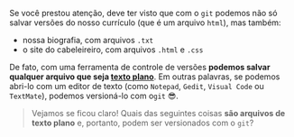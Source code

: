 Se você prestou atenção, deve ter visto que com o `git` podemos não só salvar versões do nosso currículo (que é um arquivo `html`), mas também:

* nossa biografia, com arquivos `.txt`
* o site do cabeleireiro, com arquivos `.html` e `.css`

De fato, com uma ferramenta de controle de versões **podemos salvar qualquer arquivo que seja [texto 
plano](https://pt.wikipedia.org/wiki/Arquivo_bin%C3%A1rio)**. Em outras palavras, se podemos abri-lo com um editor de texto (como `Notepad`, `Gedit`, `Visual Code` ou `TextMate`), podemos versioná-lo com o`git` :sunglasses:.

> Vejamos se ficou claro! Quais das seguintes coisas **são arquivos de texto plano** e, portanto, podem ser versionados com o `git`?

